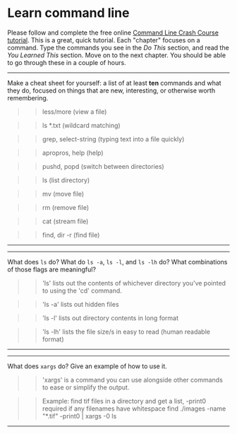 # Learn command line

Please follow and complete the free online [Command Line Crash Course
tutorial](http://cli.learncodethehardway.org/book/). This is a great,
quick tutorial. Each "chapter" focuses on a command. Type the commands
you see in the _Do This_ section, and read the _You Learned This_
section. Move on to the next chapter. You should be able to go through
these in a couple of hours.


---

Make a cheat sheet for yourself: a list of at least **ten** commands and what they do, focused on things that are new, interesting, or otherwise worth remembering.

>> less/more (view a file)

>> ls *.txt (wildcard matching)

>> grep, select-string (typing text into a file quickly)

>> apropros, help (help)

>> pushd, popd (switch between directories)

>> ls (list directory)

>> mv (move file)

>> rm (remove file)

>> cat (stream file)

>> find, dir -r (find file)


---


---

What does `ls` do? What do `ls -a`, `ls -l`, and `ls -lh` do? What combinations of those flags are meaningful?

>> 'ls' lists out the contents of whichever directory you've pointed to using the 'cd' command.

>> 'ls -a' lists out hidden files

>> 'ls -l' lists out directory contents in long format

>> 'ls -lh' lists the file size/s in easy to read (human readable format)

---


---

What does `xargs` do? Give an example of how to use it.

>> 'xargs' is a command you can use alongside other commands to ease or simplify the output. 

>> Example: find tif files in a directory and get a list, -print0 required if any filenames have whitespace
>> find ./images -name "*.tif" -print0 | xargs -0 ls

---

